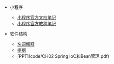 * 小程序

  * [小程序官方文档笔记](code/wechat.md)
  * [小程序官方教程笔记](code/微信小程序官方文档学习.md)

* 软件结构

  * [名词解释](code/名词解释.md)
  * [提纲](code/名词解释.md)
  * [PPT](code/CH02 Spring IoC和Bean管理.pdf)